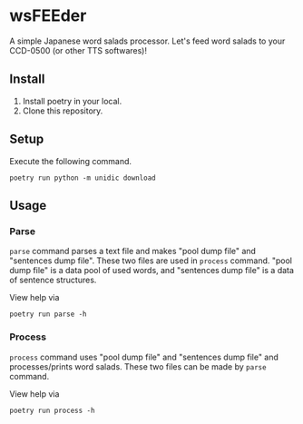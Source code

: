 # wsFEEder

A simple Japanese word salads processor.
Let's feed word salads to your CCD-0500 (or other TTS softwares)!

## Install
1. Install poetry in your local.
2. Clone this repository.

## Setup

Execute the following command.

```shell
poetry run python -m unidic download
```

## Usage

### Parse

`parse` command parses a text file and makes "pool dump file" and "sentences dump file".
These two files are used in `process` command.
"pool dump file" is a data pool of used words, and "sentences dump file" is a data of sentence structures.

View help via

```shell
poetry run parse -h
```

### Process

`process` command uses "pool dump file" and "sentences dump file" and processes/prints word salads.
These two files can be made by `parse` command.

View help via

```shell
poetry run process -h
```
